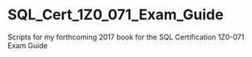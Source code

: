 # SQL_Cert_1Z0_071_Exam_Guide
Scripts for my forthcoming 2017 book for the SQL Certification 1Z0-071 Exam Guide
